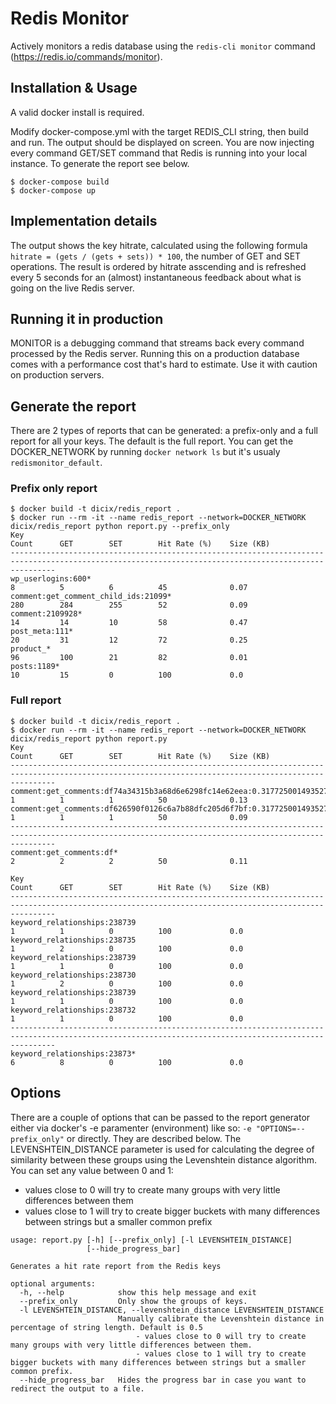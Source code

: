 # Redis Monitor
Actively monitors a redis database using the `redis-cli monitor` command (https://redis.io/commands/monitor).

## Installation & Usage
A valid docker install is required. 

Modify docker-compose.yml with the target REDIS_CLI string, then build and run. The output should be displayed on screen. You are now injecting every command GET/SET command that Redis is running into your local instance. To generate the report see below.

```
$ docker-compose build
$ docker-compose up
```

## Implementation details
The output shows the key hitrate, calculated using the following formula `hitrate = (gets / (gets + sets)) * 100`, the number of GET and SET operations. The result is ordered by hitrate asscending and is refreshed every 5 seconds for an (almost) instantaneous feedback about what is going on the live Redis server.

## Running it in production
MONITOR is a debugging command that streams back every command processed by the Redis server. Running this on a production database comes with a performance cost that's hard to estimate. Use it with caution on production servers.

## Generate the report
There are 2 types of reports that can be generated: a prefix-only and a full report for all your keys. The default is the full report. You can get the DOCKER_NETWORK by running `docker network ls` but it's usualy `redismonitor_default`.

### Prefix only report

```
$ docker build -t dicix/redis_report .
$ docker run --rm -it --name redis_report --network=DOCKER_NETWORK dicix/redis_report python report.py --prefix_only
Key                                                                                        Count      GET        SET        Hit Rate (%)    Size (KB)
------------------------------------------------------------------------------------------------------------------------------------------------------
wp_userlogins:600*                                                                         8          5          6          45              0.07
comment:get_comment_child_ids:21099*                                                       280        284        255        52              0.09
comment:2109928*                                                                           14         14         10         58              0.47
post_meta:111*                                                                             20         31         12         72              0.25
product_*                                                                                  96         100        21         82              0.01
posts:1189*                                                                                10         15         0          100             0.0 
```
### Full report

```
$ docker build -t dicix/redis_report .
$ docker run --rm -it --name redis_report --network=DOCKER_NETWORK dicix/redis_report python report.py
Key                                                                                        Count      GET        SET        Hit Rate (%)    Size (KB)           
------------------------------------------------------------------------------------------------------------------------------------------------------
comment:get_comments:df74a34315b3a68d6e6298fc14e62eea:0.317725001493527301                 1          1          1          50              0.13                
comment:get_comments:df626590f0126c6a7b88dfc205d6f7bf:0.317725001493527301                 1          1          1          50              0.09                
------------------------------------------------------------------------------------------------------------------------------------------------------
comment:get_comments:df*                                                                   2          2          2          50              0.11 

Key                                                                                        Count      GET        SET        Hit Rate (%)    Size (KB)           
------------------------------------------------------------------------------------------------------------------------------------------------------
keyword_relationships:238739                                                               1          1          0          100             0.0                 
keyword_relationships:238735                                                               1          2          0          100             0.0                 
keyword_relationships:238739                                                               1          1          0          100             0.0                 
keyword_relationships:238730                                                               1          2          0          100             0.0                 
keyword_relationships:238739                                                               1          1          0          100             0.0                 
keyword_relationships:238732                                                               1          1          0          100             0.0                 
------------------------------------------------------------------------------------------------------------------------------------------------------
keyword_relationships:23873*                                                               6          8          0          100             0.0   
```

## Options
There are a couple of options that can be passed to the report generator either via docker's -e paramenter (environment) like so: `-e "OPTIONS=--prefix_only"` or directly. They are described below. The LEVENSHTEIN_DISTANCE parameter is used for calculating the degree of similarity between these groups using the Levenshtein distance algorithm. You can set any value between 0 and 1:

* values close to 0 will try to create many groups with very little differences between them 
* values close to 1 will try to create bigger buckets with many differences between strings but a smaller common prefix

```
usage: report.py [-h] [--prefix_only] [-l LEVENSHTEIN_DISTANCE]
                 [--hide_progress_bar]

Generates a hit rate report from the Redis keys

optional arguments:
  -h, --help            show this help message and exit
  --prefix_only         Only show the groups of keys.
  -l LEVENSHTEIN_DISTANCE, --levenshtein_distance LEVENSHTEIN_DISTANCE
                        Manually calibrate the Levenshtein distance in percentage of string length. Default is 0.5
                            - values close to 0 will try to create many groups with very little differences between them.
                            - values close to 1 will try to create bigger buckets with many differences between strings but a smaller common prefix.
  --hide_progress_bar   Hides the progress bar in case you want to redirect the output to a file.
```
